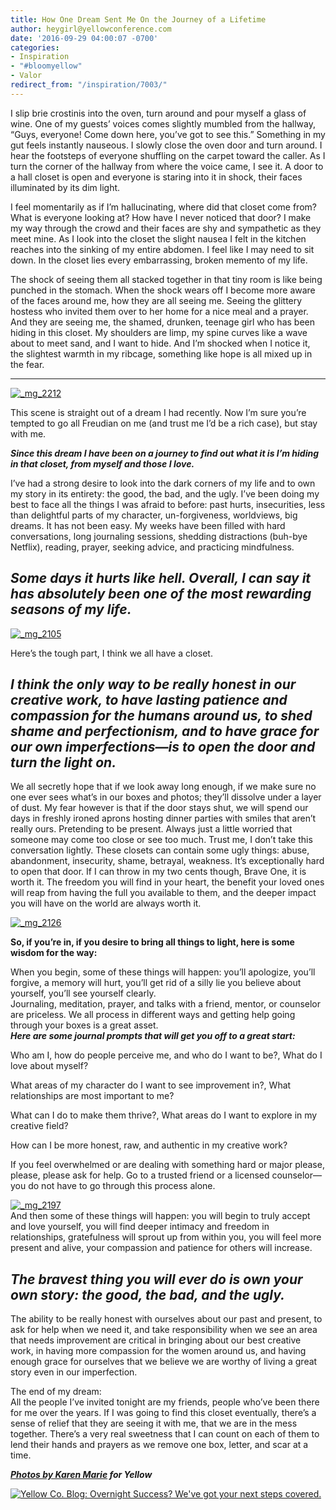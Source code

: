 ```yaml
---
title: How One Dream Sent Me On the Journey of a Lifetime
author: heygirl@yellowconference.com
date: '2016-09-29 04:00:07 -0700'
categories:
- Inspiration
- "#bloomyellow"
- Valor
redirect_from: "/inspiration/7003/"
---
```


I slip brie crostinis into the oven, turn around and pour myself a glass of wine. One of my guests’ voices comes slightly mumbled from the hallway, “Guys, everyone! Come down here, you’ve got to see this.” Something in my gut feels instantly nauseous. I slowly close the oven door and turn around. I hear the footsteps of everyone shuffling on the carpet toward the caller. As I turn the corner of the hallway from where the voice came, I see it. A door to a hall closet is open and everyone is staring into it in shock, their faces illuminated by its dim light.

I feel momentarily as if I’m hallucinating, where did that closet come from? What is everyone looking at? How have I never noticed that door? I make my way through the crowd and their faces are shy and sympathetic as they meet mine. As I look into the closet the slight nausea I felt in the kitchen reaches into the sinking of my entire abdomen. I feel like I may need to sit down. In the closet lies every embarrassing, broken memento of my life.

The shock of seeing them all stacked together in that tiny room is like being punched in the stomach. When the shock wears off I become more aware of the faces around me, how they are all seeing me. Seeing the glittery hostess who invited them over to her home for a nice meal and a prayer. And they are seeing me, the shamed, drunken, teenage girl who has been hiding in this closet. My shoulders are limp, my spine curves like a wave about to meet sand, and I want to hide. And I’m shocked when I notice it, the slightest warmth in my ribcage, something like hope is all mixed up in the fear.  
***

[![_mg_2212](https://s3.amazonaws.com/yellow-files/blog/2016/09/MG_2212.jpg)](https://s3.amazonaws.com/yellow-files/blog/2016/09/MG_2212.jpg)

This scene is straight out of a dream I had recently. Now I’m sure you’re tempted to go all Freudian on me (and trust me I’d be a rich case), but stay with me.

_**Since this dream I have been on a journey to find out what it is I’m hiding in that closet, from myself and those I love.**_

I’ve had a strong desire to look into the dark corners of my life and to own my story in its entirety: the good, the bad, and the ugly. I’ve been doing my best to face all the things I was afraid to before: past hurts, insecurities, less than delightful parts of my character, un-forgiveness, worldviews, big dreams. It has not been easy. My weeks have been filled with hard conversations, long journaling sessions, shedding distractions (buh-bye Netflix), reading, prayer, seeking advice, and practicing mindfulness.

## _**Some days it hurts like hell. Overall, I can say it has absolutely been one of the most rewarding seasons of my life.**_

[![_mg_2105](https://s3.amazonaws.com/yellow-files/blog/2016/09/MG_2105.jpg)](https://s3.amazonaws.com/yellow-files/blog/2016/09/MG_2105.jpg)

Here’s the tough part, I think we all have a closet.

## _I think the only way to be really honest in our creative work, to have lasting patience and compassion for the humans around us, to shed shame and perfectionism, and to have grace for our own imperfections—is to open the door and turn the light on._

We all secretly hope that if we look away long enough, if we make sure no one ever sees what’s in our boxes and photos; they’ll dissolve under a layer of dust. My fear however is that if the door stays shut, we will spend our days in freshly ironed aprons hosting dinner parties with smiles that aren’t really ours. Pretending to be present. Always just a little worried that someone may come too close or see too much. Trust me, I don’t take this conversation lightly. These closets can contain some ugly things: abuse, abandonment, insecurity, shame, betrayal, weakness. It’s exceptionally hard to open that door. If I can throw in my two cents though, Brave One, it is worth it. The freedom you will find in your heart, the benefit your loved ones will reap from having the full you available to them, and the deeper impact you will have on the world are always worth it.

[![_mg_2126](https://s3.amazonaws.com/yellow-files/blog/2016/09/MG_2126.jpg)](https://s3.amazonaws.com/yellow-files/blog/2016/09/MG_2126.jpg)

**So, if you’re in, if you desire to bring all things to light, here is some wisdom for the way:**

When you begin, some of these things will happen: you’ll apologize, you’ll forgive, a memory will hurt, you’ll get rid of a silly lie you believe about yourself, you’ll see yourself clearly.  
Journaling, meditation, prayer, and talks with a friend, mentor, or counselor are priceless. We all process in different ways and getting help going through your boxes is a great asset.  
_**Here are some journal prompts that will get you off to a great start:**_

Who am I, how do people perceive me, and who do I want to be?, What do I love about myself?

What areas of my character do I want to see improvement in?, What relationships are most important to me?

What can I do to make them thrive?, What areas do I want to explore in my creative field?

How can I be more honest, raw, and authentic in my creative work?

If you feel overwhelmed or are dealing with something hard or major please, please, please ask for help. Go to a trusted friend or a licensed counselor—you do not have to go through this process alone.

[![_mg_2197](https://s3.amazonaws.com/yellow-files/blog/2016/09/MG_2197.jpg)](https://s3.amazonaws.com/yellow-files/blog/2016/09/MG_2197.jpg)  
And then some of these things will happen: you will begin to truly accept and love yourself, you will find deeper intimacy and freedom in relationships, gratefulness will sprout up from within you, you will feel more present and alive, your compassion and patience for others will increase.

## _The bravest thing you will ever do is own your own story: the good, the bad, and the ugly._

The ability to be really honest with ourselves about our past and present, to ask for help when we need it, and take responsibility when we see an area that needs improvement are critical in bringing about our best creative work, in having more compassion for the women around us, and having enough grace for ourselves that we believe we are worthy of living a great story even in our imperfection.

The end of my dream:  
All the people I’ve invited tonight are my friends, people who’ve been there for me over the years. If I was going to find this closet eventually, there’s a sense of relief that they are seeing it with me, that we are in the mess together. There’s a very real sweetness that I can count on each of them to lend their hands and prayers as we remove one box, letter, and scar at a time.

_**[Photos by Karen Marie](http://karenmarieco.com/) for Yellow**_

[![Yellow Co. Blog: Overnight Success? We've got your next steps covered.](https://s3.amazonaws.com/yellow-files/blog/2016/01/NATALIESKIETH.jpg)](http://www.natalieskeith.com/)
